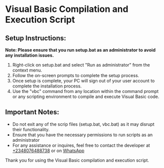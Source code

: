 # Visual Basic Compilation and Execution Script

## Setup Instructions:

**Note: Please ensure that you run setup.bat as an administrator to avoid any installation issues.**

1. Right-click on setup.bat and select "Run as administrator" from the context menu.
2. Follow the on-screen prompts to complete the setup process.
3. Once setup is complete, your PC will sign out of your user account to complete the installation process.
4. Use the "vbc" command from any location within the command prompt or any scripting environment to compile and execute Visual Basic code.

## Important Notes:
- Do not exit any of the scrip files (setup.bat, vbc.bat) as it may disrupt their functionality.
- Ensure that you have the necessary permissions to run scripts as an administrator
- For any assistance or inquires, feel free to contact the developer at [+2348076488738](tel:+2348076488738) or on [WhatsApp](https://wa.me/2348076488738)

Thank you for using the Visual Basic compilation and execution script.